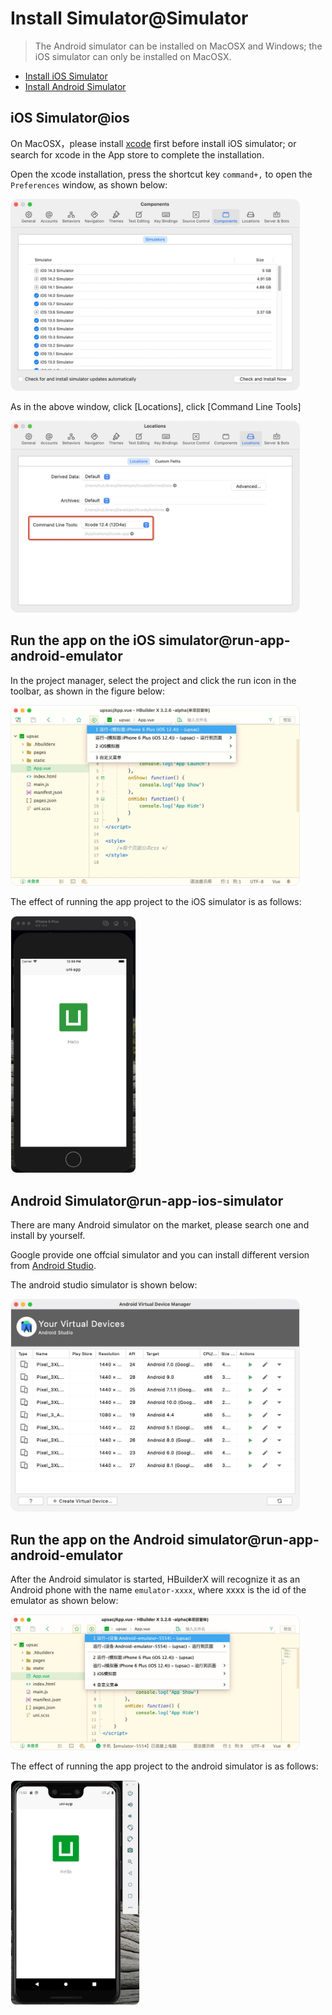 # Install Simulator@Simulator

> The Android simulator can be installed on MacOSX and Windows; the iOS simulator can only be installed on MacOSX.

- [Install iOS Simulator](/Tutorial/App/installSimulator?id=ios)
- [Install Android Simulator](/Tutorial/App/installSimulator?id=android)

## iOS Simulator@ios

On MacOSX，please install [xcode](https://developer.apple.com/xcode/) first before install iOS simulator; or search for xcode in the App store to complete the installation.

Open the xcode installation, press the shortcut key `command+,` to open the `Preferences` window, as shown below:

<img src="/static/snapshots/tutorial/macosx/iosSimulator.jpg"  style="border: 1px solid #eee; zoom:45%;border-radius: 25px;"/>

As in the above window, click [Locations], click [Command Line Tools]

<img src="/static/snapshots/tutorial/macosx/xcodeCommandLineTools.jpg"  style="border: 1px solid #eee; zoom:45%;border-radius: 25px;"/>

## Run the app on the iOS simulator@run-app-android-emulator

In the project manager, select the project and click the run icon in the toolbar, as shown in the figure below:

<img src="/static/snapshots/app/app_ios_simulator.jpg"  style="border: 1px solid #eee; zoom:45%;border-radius: 25px;"/>

The effect of running the app project to the iOS simulator is as follows:

<img src="/static/snapshots/app/app_ios_simulator_run.jpg"  style="border: 1px solid #eee; zoom:40%;border-radius: 25px;"/>

## Android Simulator@run-app-ios-simulator

There are many Android simulator on the market, please search one and install by yourself.

Google provide one offcial simulator and you can install different version from [Android Studio](https://developer.android.com/studio/install).

The android studio simulator is shown below:

<img src="/static/snapshots/tutorial/macosx/androidSimulator.jpg"  style="border: 1px solid #eee; zoom:45%;border-radius: 25px;"/>

## Run the app on the Android simulator@run-app-android-emulator

After the Android simulator is started, HBuilderX will recognize it as an Android phone with the name `emulator-xxxx`, where xxxx is the id of the emulator as shown below:

<img src="/static/snapshots/app/Android-emulator.jpg"  style="border: 1px solid #eee; zoom:45%;border-radius: 25px;"/>

The effect of running the app project to the android simulator is as follows:

<img src="/static/snapshots/app/Android-emulator-start.jpg"  style="border: 1px solid #eee; zoom:35%;border-radius: 25px;"/>
